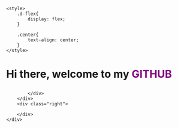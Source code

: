 <!DOCTYPE html>
<html lang="en">
<head>
    <meta charset="UTF-8">
    <meta name="viewport" content="width=device-width, initial-scale=1.0">
    <title>Document</title>

    <style>
        .d-flex{
            display: flex;
        }

        .center{
            text-align: center;
        }
    </style>

</head>
<body>
    <h1 class = 'center'>Hi there, welcome to my <span style = "color: purple">GITHUB</p></h1>
    <div class = 'd-flex'>
        <div class="left">
            <div class="infomation">
                
            </div>
        </div>
        <div class="right">

        </div>
    </div>
</body>
</html>
